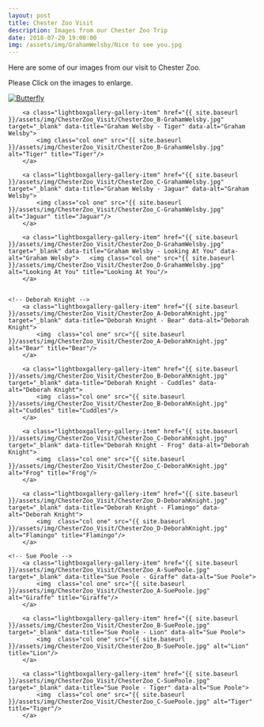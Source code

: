 ```yaml
---
layout: post
title: Chester Zoo Visit
description: Images from our Chester Zoo Trip
date: 2018-07-20 19:00:00
img: /assets/img/GrahamWelsby/Nice to see you.jpg
---
```


Here are some of our images from our visit to Chester Zoo. 

Please Click on the images to enlarge.

<div class="lightboxgallery-gallery">
	<!-- Graham Welsby -->
		<a class="lightboxgallery-gallery-item" href="{{ site.baseurl }}/assets/img/ChesterZoo_Visit/ChesterZoo_A-GrahamWelsby.jpg" target="_blank" data-title="Graham Welsby - Butterfly" data-alt="Graham Welsby">	
			<img class="col one" src="{{ site.baseurl }}/assets/img/ChesterZoo_Visit/ChesterZoo_A-GrahamWelsby.jpg" alt="Butterfly" title="Butterfly"/>
		</a>

		<a class="lightboxgallery-gallery-item" href="{{ site.baseurl }}/assets/img/ChesterZoo_Visit/ChesterZoo_B-GrahamWelsby.jpg" target="_blank" data-title="Graham Welsby - Tiger" data-alt="Graham Welsby">	
			<img class="col one" src="{{ site.baseurl }}/assets/img/ChesterZoo_Visit/ChesterZoo_B-GrahamWelsby.jpg" alt="Tiger" title="Tiger"/>
		</a>

		<a class="lightboxgallery-gallery-item" href="{{ site.baseurl }}/assets/img/ChesterZoo_Visit/ChesterZoo_C-GrahamWelsby.jpg" target="_blank" data-title="Graham Welsby - Jaguar" data-alt="Graham Welsby">	
			<img class="col one" src="{{ site.baseurl }}/assets/img/ChesterZoo_Visit/ChesterZoo_C-GrahamWelsby.jpg" alt="Jaguar" title="Jaguar"/>
		</a>

		<a class="lightboxgallery-gallery-item" href="{{ site.baseurl }}/assets/img/ChesterZoo_Visit/ChesterZoo_D-GrahamWelsby.jpg" target="_blank" data-title="Graham Welsby - Looking At You" data-alt="Graham Welsby">	<img class="col one" src="{{ site.baseurl }}/assets/img/ChesterZoo_Visit/ChesterZoo_D-GrahamWelsby.jpg" alt="Looking At You" title="Looking At You"/>
		</a>


	<!-- Deborah Knight -->
		<a class="lightboxgallery-gallery-item" href="{{ site.baseurl }}/assets/img/ChesterZoo_Visit/ChesterZoo_A-DeborahKnight.jpg" target="_blank" data-title="Deborah Knight - Bear" data-alt="Deborah Knight">
			<img  class="col one" src="{{ site.baseurl }}/assets/img/ChesterZoo_Visit/ChesterZoo_A-DeborahKnight.jpg" alt="Bear" title="Bear"/>
		</a>

		<a class="lightboxgallery-gallery-item" href="{{ site.baseurl }}/assets/img/ChesterZoo_Visit/ChesterZoo_B-DeborahKnight.jpg" target="_blank" data-title="Deborah Knight - Cuddles" data-alt="Deborah Knight">
			<img  class="col one" src="{{ site.baseurl }}/assets/img/ChesterZoo_Visit/ChesterZoo_B-DeborahKnight.jpg" alt="Cuddles" title="Cuddles"/>
		</a>

		<a class="lightboxgallery-gallery-item" href="{{ site.baseurl }}/assets/img/ChesterZoo_Visit/ChesterZoo_C-DeborahKnight.jpg" target="_blank" data-title="Deborah Knight - Frog" data-alt="Deborah Knight">
			<img  class="col one" src="{{ site.baseurl }}/assets/img/ChesterZoo_Visit/ChesterZoo_C-DeborahKnight.jpg" alt="Frog" title="Frog"/>
		</a>

		<a class="lightboxgallery-gallery-item" href="{{ site.baseurl }}/assets/img/ChesterZoo_Visit/ChesterZoo_D-DeborahKnight.jpg" target="_blank" data-title="Deborah Knight - Flamingo" data-alt="Deborah Knight">
			<img  class="col one" src="{{ site.baseurl }}/assets/img/ChesterZoo_Visit/ChesterZoo_D-DeborahKnight.jpg" alt="Flamingo" title="Flamingo"/>
		</a>

	<!-- Sue Poole -->
		<a class="lightboxgallery-gallery-item" href="{{ site.baseurl }}/assets/img/ChesterZoo_Visit/ChesterZoo_A-SuePoole.jpg" target="_blank" data-title="Sue Poole - Giraffe" data-alt="Sue Poole">
			<img  class="col one" src="{{ site.baseurl }}/assets/img/ChesterZoo_Visit/ChesterZoo_A-SuePoole.jpg" alt="Giraffe" title="Giraffe"/>
		</a>

		<a class="lightboxgallery-gallery-item" href="{{ site.baseurl }}/assets/img/ChesterZoo_Visit/ChesterZoo_B-SuePoole.jpg" target="_blank" data-title="Sue Poole - Lion" data-alt="Sue Poole">
			<img  class="col one" src="{{ site.baseurl }}/assets/img/ChesterZoo_Visit/ChesterZoo_B-SuePoole.jpg" alt="Lion" title="Lion"/>
		</a>

		<a class="lightboxgallery-gallery-item" href="{{ site.baseurl }}/assets/img/ChesterZoo_Visit/ChesterZoo_C-SuePoole.jpg" target="_blank" data-title="Sue Poole - Tiger" data-alt="Sue Poole">
			<img  class="col one" src="{{ site.baseurl }}/assets/img/ChesterZoo_Visit/ChesterZoo_C-SuePoole.jpg" alt="Tiger" title="Tiger"/>
		</a>
</div>




